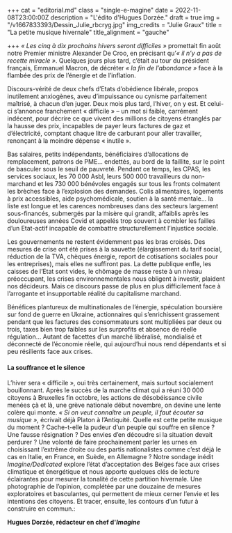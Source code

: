 +++
cat = "editorial.md"
class = "single-e-magine"
date = 2022-11-08T23:00:00Z
description = "L'édito d'Hugues Dorzée."
draft = true
img = "/v1667833393/Dessin_Julie_rbcryg.jpg"
img_credits = "Julie Graux"
title = "La petite musique hivernale"
title_alignment = "gauche"

+++
_« Les cinq à dix prochains hivers seront difficiles »_ promettait fin août notre Premier ministre Alexander De Croo, en précisant qu’_« il n’y a pas de recette miracle »_. Quelques jours plus tard, c’était au tour du président français, Emmanuel Macron, de décréter _« la fin de l’abondance »_ face à la flambée des prix de l’énergie et de l’inflation.

Discours-vérité de deux chefs d’Etats d’obédience libérale, propos inutilement anxiogènes, aveu d’impuissance ou cynisme parfaitement maîtrisé, à chacun d’en juger. Deux mois plus tard, l’hiver, on y est. Et celui-ci s’annonce franchement « difficile » – un mot si faible, carrément indécent, pour décrire ce que vivent des millions de citoyens étranglés par la hausse des prix, incapables de payer leurs factures de gaz et d’électricité, comptant chaque litre de carburant pour aller travailler, renonçant à la moindre dépense « inutile ».

Bas salaires, petits indépendants, bénéficiaires d’allocations de remplacement, patrons de PME… endettés, au bord de la faillite, sur le point de basculer sous le seuil de pauvreté. Pendant ce temps, les CPAS, les services sociaux, les 70 000 Asbl, leurs 500 000 travailleurs du non-marchand et les 730 000 bénévoles engagés sur tous les fronts colmatent les brèches face à l’explosion des demandes. Colis alimentaires, logements à prix accessibles, aide psychomédicale, soutien à la santé mentale… la liste est longue et les carences nombreuses dans des secteurs largement sous-financés, submergés par la misère qui grandit, affaiblis après les douloureuses années Covid et appelés trop souvent à combler les failles d’un Etat-actif incapable de combattre structurellement l’injustice sociale.

Les gouvernements ne restent évidemment pas les bras croisés. Des mesures de crise ont été prises à la sauvette (élargissement du tarif social, réduction de la TVA, chèques énergie, report de cotisations sociales pour les entreprises), mais elles ne suffiront pas. La dette publique enfle, les caisses de l’Etat sont vides, le chômage de masse reste à un niveau préoccupant, les crises environnementales nous obligent à investir, plaident nos décideurs. Mais ce discours passe de plus en plus difficilement face à l’arrogante et insupportable réalité du capitalisme marchand.

Bénéfices plantureux de multinationales de l’énergie, spéculation boursière sur fond de guerre en Ukraine, actionnaires qui s’enrichissent grassement pendant que les factures des consommateurs sont multipliées par deux ou trois, taxes bien trop faibles sur les surprofits et absence de réelle régulation… Autant de facettes d’un marché libéralisé, mondialisé et déconnecté de l’économie réelle, qui aujourd’hui nous rend dépendants et si peu résilients face aux crises.

#### La souffrance et le silence

L’hiver sera « difficile », oui très certainement, mais surtout socialement bouillonnant. Après le succès de la marche climat qui a réuni 30 000 citoyens à Bruxelles fin octobre, les actions de désobéissance civile menées çà et là, une grève nationale début novembre, on devine une lente colère qui monte. _« Si on veut connaître un peuple, il faut écouter sa musique »_, écrivait déjà Platon à l’Antiquité. Quelle est cette petite musique du moment ? Cache-t-elle la pudeur d’un peuple qui souffre en silence ? Une fausse résignation ? Des envies d’en découdre si la situation devait perdurer ? Une volonté de faire prochainement parler les urnes en choisissant l’extrême droite ou des partis nationalistes comme c’est déjà le cas en Italie, en France, en Suède, en Allemagne ? Notre sondage inédit _Imagine/Dedicated_ explore l’état d’acceptation des Belges face aux crises climatique et énergétique et nous apporte quelques clés de lecture éclairantes pour mesurer la tonalité de cette partition hivernale. Une photographie de l’opinion, complétée par une douzaine de mesures exploratoires et basculantes, qui permettent de mieux cerner l’envie et les intentions des citoyens. Et tracer, ensuite, les contours d’un futur à construire en commun.:

**Hugues Dorzée, rédacteur en chef d'_Imagine_**